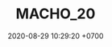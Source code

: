 ---
layout: 
permalink: /team/:title.html
categories: gift08
maincover: /assets/avatars/male1.webp
tickets: 52
date: 2020-08-29 10:29:20 +0700
title: MACHO_20
vip: /assets/mis/vip.png
sub: #/assets/mis/sub.png
gift: /assets/mis/gift.png
bits: /assets/mis/bits.png
---